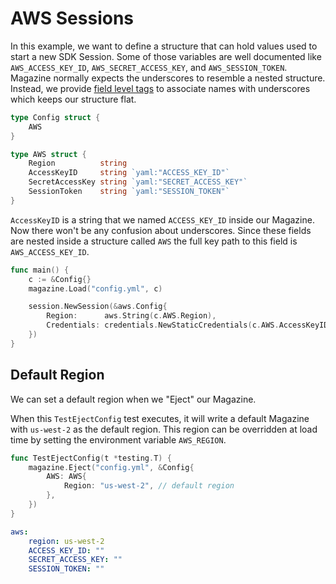 # AWS Sessions
In this example, we want to define a structure that can hold values used to start a new SDK Session. Some of those variables are well documented like `AWS_ACCESS_KEY_ID`, `AWS_SECRET_ACCESS_KEY`, and `AWS_SESSION_TOKEN`. Magazine normally expects the underscores to resemble a nested structure. Instead, we provide [field level tags](https://godoc.org/gopkg.in/yaml.v3#Marshal) to associate names with underscores which keeps our structure flat.

```go
type Config struct {
	AWS
}

type AWS struct {
	Region          string
	AccessKeyID     string `yaml:"ACCESS_KEY_ID"`
	SecretAccessKey string `yaml:"SECRET_ACCESS_KEY"`
	SessionToken    string `yaml:"SESSION_TOKEN"`
}
```

`AccessKeyID` is a string that we named `ACCESS_KEY_ID` inside our Magazine. Now there won't be any confusion about underscores. Since these fields are nested inside a structure called `AWS` the full key path to this field is `AWS_ACCESS_KEY_ID`.

```go
func main() {
	c := &Config{}
	magazine.Load("config.yml", c)

	session.NewSession(&aws.Config{
		Region:      aws.String(c.AWS.Region),
		Credentials: credentials.NewStaticCredentials(c.AWS.AccessKeyID, c.AWS.SecretAccessKey, c.AWS.SessionToken),
	})
}
```

## Default Region
We can set a default region when we "Eject" our Magazine.

When this `TestEjectConfig` test executes, it will write a default Magazine with `us-west-2` as the default region. This region can be overridden at load time by setting the environment variable `AWS_REGION`.

```go
func TestEjectConfig(t *testing.T) {
	magazine.Eject("config.yml", &Config{
		AWS: AWS{
			Region: "us-west-2", // default region
		},
	})
}
```

```yaml
aws:
    region: us-west-2
    ACCESS_KEY_ID: ""
    SECRET_ACCESS_KEY: ""
    SESSION_TOKEN: ""

```
